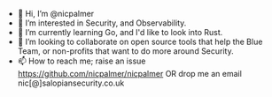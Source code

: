 - 👋 Hi, I’m @nicpalmer
- 👀 I’m interested in Security, and Observability. 
- 🌱 I’m currently learning Go, and I'd like to look into Rust. 
- 💞️ I’m looking to collaborate on open source tools that help the Blue Team, or non-profits that want to do more around Security.
- 📫 How to reach me; raise an issue https://github.com/nicpalmer/nicpalmer OR drop me an email nic[@]salopiansecurity.co.uk

<!---
nicpalmer/nicpalmer is a ✨ special ✨ repository because its `README.md` (this file) appears on your GitHub profile.
You can click the Preview link to take a look at your changes.
--->
